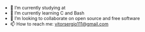 - 🔭 I’m currently studying at 
- 🌱 I’m currently learning C and Bash
- 💞 I’m looking to collaborate on open source and free software
- 📫 How to reach me: vitorsergio111@gmail.com

<!---
itsmevitinn/itsmevitinn is a ✨ special ✨ repository because its `README.md` (this file) appears on your GitHub profile.
You can click the Preview link to take a look at your changes.
--->
